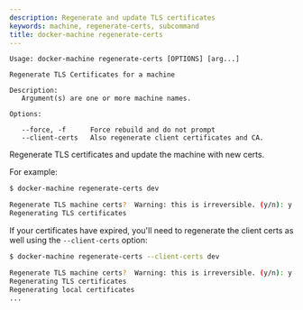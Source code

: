 ```yaml
---
description: Regenerate and update TLS certificates
keywords: machine, regenerate-certs, subcommand
title: docker-machine regenerate-certs
---
```


```none
Usage: docker-machine regenerate-certs [OPTIONS] [arg...]

Regenerate TLS Certificates for a machine

Description:
   Argument(s) are one or more machine names.

Options:

   --force, -f		Force rebuild and do not prompt
   --client-certs	Also regenerate client certificates and CA.
```

Regenerate TLS certificates and update the machine with new certs.

For example:

```bash
$ docker-machine regenerate-certs dev

Regenerate TLS machine certs?  Warning: this is irreversible. (y/n): y
Regenerating TLS certificates
```

If your certificates have expired, you'll need to regenerate the client certs
as well using the `--client-certs` option:

```bash
$ docker-machine regenerate-certs --client-certs dev

Regenerate TLS machine certs?  Warning: this is irreversible. (y/n): y
Regenerating TLS certificates
Regenerating local certificates
...
```
